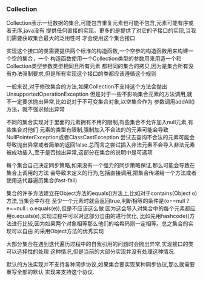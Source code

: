 ### Collection
Collection表示一组数据的集合,可能包含重复元素也可能不包含,元素可能有序或者无序,java没有
提供任何直接的实现，更多的是提供了对它的子接口的实现,当我们需要获取集合最大的泛用性时
才会使用这个集合接口

实现这个接口的类需要提供两个标准的构造函数,一个空参的构造函数用来构建一个空的集合，一个
构造函数使用一个Collection类型的参数用来用造一个和Collection类型参数类型相同且所有元素
都相同的集合的拷贝,因为是集合所有没有办法强制要求,但是所有实现这个接口的类都应该遵循这个规则

一般来说,对于修改集合的方法,如果Collection不支持这个方法会抛出UnsupportedOperationException
但是对于一些不影响集合元素的方法调用,就不一定要求抛出异常,比如说对于不可变集合对象,以空集合作为
参数调用addAll()方法，就不强求抛出异常

不同的集合实现对于里面的元素拥有不用的限制,有些集合不允许加入null元素,有些集合对他们
元素的类型有限制,强制加入不合法的的元素可能会导致 NullPointerException或者ClassCastException
尝试去查询不合法的元素可能会导致抛出异常或者简单的返回false.总而言之尝试插入非法元素不会导入非法元素
被成功插入,至于是否抛出异常,这部分在集合的说明中是可选项


每个集合自己决定同步策略,如果没有一个强力的同步策略保证,那么可能会导致在集合上调用的方法
会导致未定义的行为,包括直接调用,把集合传递给一个方法或者使用迭代器遍历集合(fast-fail)

集合的许多方法建立在Object方法的equals()方法上,比如对于contains(Object o)方法,当集合中存在
至少一个元素时就会返回true,判断相等的条件是(o==null ? e==null : o.equals(e)),但是不应该这么做
因为这会导入对集合中的每个元素都应用o.equals(e),实现过程中可以对这部分自由的进行优化,
比如先用hashcode()方法进行比较,因为如果两个对象相等那么他们的哈希码则一定相等。总之集合的实现可以自由
的采用Object方法的优秀实现

大部分集合在遇到迭代遍历过程中的自我引用的问题时会抛出异常,实现接口的类可以选择性的处理
这种情况,但是当前的大部分实现并没有处理这种情况.

默认的方法实现并不支持各种同步协议,如果集合要实现某种同步协议,那么就需要重写全部的默认
实现来支持这个协议.

